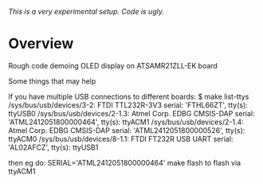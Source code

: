 *This is a very experimental setup.  Code is ugly.*

# Overview

Rough code demoing OLED display on ATSAMR21ZLL-EK board

Some things that may help

If you have multiple USB connections to different boards:
$ make list-ttys
/sys/bus/usb/devices/3-2: FTDI TTL232R-3V3 serial: 'FTHL66ZT', tty(s): ttyUSB0
/sys/bus/usb/devices/2-1.3: Atmel Corp. EDBG CMSIS-DAP serial: 'ATML2412051800000464', tty(s): ttyACM1
/sys/bus/usb/devices/2-1.4: Atmel Corp. EDBG CMSIS-DAP serial: 'ATML2412051800000526', tty(s): ttyACM0
/sys/bus/usb/devices/8-1.1: FTDI FT232R USB UART serial: 'AL02AFCZ', tty(s): ttyUSB1

then eg do:
SERIAL='ATML2412051800000464' make flash
to flash via ttyACM1



